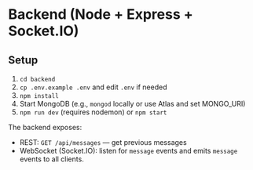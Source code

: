 # Backend (Node + Express + Socket.IO)

## Setup
1. `cd backend`
2. `cp .env.example .env` and edit `.env` if needed
3. `npm install`
4. Start MongoDB (e.g., `mongod` locally or use Atlas and set MONGO_URI)
5. `npm run dev` (requires nodemon) or `npm start`

The backend exposes:
- REST: `GET /api/messages` — get previous messages
- WebSocket (Socket.IO): listen for `message` events and emits `message` events to all clients.